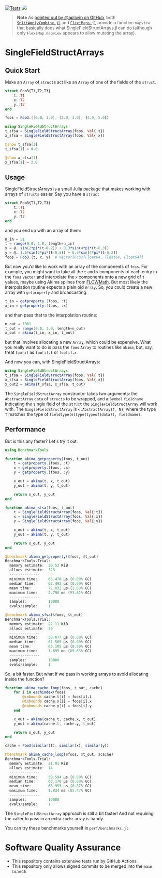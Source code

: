 [![Tests](https://github.com/OpenMDAO/SingleFieldStructArrays.jl/actions/workflows/test.yaml/badge.svg)](https://github.com/OpenMDAO/SingleFieldStructArrays.jl/actions/workflows/test.yaml)
[![](https://img.shields.io/badge/docs-dev-blue.svg)](https://OpenMDAO.github.io/SingleFieldStructArrays.jl/dev)

> **Note**
> As [pointed out by @aplavin on GitHub](https://github.com/JuliaRegistries/General/pull/86584#issuecomment-1614817978), both [`SplitApplyCombine.jl`](https://github.com/JuliaData/SplitApplyCombine.jl) and [`FlexiMaps.jl`](https://gitlab.com/aplavin/FlexiMaps.jl) provide a function `mapview` that basically does what SingleFieldStructArrays.jl can do (although only `FlexiMap.mapview` appears to allow mutating the array).

# SingleFieldStructArrays

## Quick Start
Make an `Array` of `struct`s act like an `Array` of one of the fields of the
`struct`.

```julia
struct Foo3{T1,T2,T3}
    t::T1
    x::T2
    y::T3
end

foos = Foo3.([0.0, 1.0], [2.0, 3.0], [4.0, 5.0])

using SingleFieldStructArrays
t_sfsa = SingleFieldStructArray(foos, Val{:t})
x_sfsa = SingleFieldStructArray(foos, Val{:x})

@show t_sfsa[1]
t_sfsa[1] = 0.0

@show x_sfsa[1]
x_sfsa[1] = 2.0
```

## Usage

SingleFieldStructArrays is a small Julia package that makes working with arrays
of `structs` easier. Say you have a `struct`

```julia
struct Foo3{T1,T2,T3}
    t::T1
    x::T2
    y::T3
end
```

and you end up with an array of them:

```julia
n_in = 51
t = range(0.0, 1.0, length=n_in)
x = @. sin(2*pi*(t-0.2)) + 0.3*sin(4*pi*(t-0.3))
y = @. 1.5*sin(2*pi*(t-0.5)) + 0.5*sin(4*pi*(t-0.2))
foos = Foo3.(t, x, y)  # Vector{Foo3{Float64, Float64, Float64}}
```

But now you'd like to work with an array of the components of `foos`. For
example, you might want to take all the `t` and `x` components of each entry in
the `foos` `Vector` and interpolate the `x` components onto a new grid of `t`
values, maybe using Akima splines from
[FLOWMath](https://github.com/byuflowlab/FLOWMath.jl). But most likely the
interpolation routine expects a plain old `Array`. So, you could create a new
array with `getproperty` and broadcasting:

```julia
t_in = getproperty.(foos, :t)
x_in = getproperty.(foos, :x)
```

and then pass that to the interpolation routine:

```julia
n_out = 1001
t_out = range(0.0, 1.0, length=n_out)
x_out = akima(t_in, x_in, t_out)
```

but that involves allocating a new `Array`, which could be expensive. What you really
want to do is pass the `foos` `Array` to routines like `akima`,
but, say, treat `foo[i]` as `foo[i].t` or `foo[i].x`.

And now you can, with SingleFieldStructArrays:

```julia
using SingleFieldStructArrays
t_sfsa = SingleFieldStructArray(foos, Val{:t})
x_sfsa = SingleFieldStructArray(foos, Val{:x})
x_out2 = akima(t_sfsa, x_sfsa, t_out)
```

The `SingleFieldStructArray` constructor takes two arguments: the
`AbstractArray` `data` of `struct`s to be wrapped, and a `Symbol` `fieldname`
indicating the single field of the `struct` the `SingleFieldStructArray` will
work with. The `SingleFieldStructArray` is `<:AbstractArray{T, N}`, where the
type `T` matches the type of `fieldtype(eltype(typeof(data)), fieldname)`.

## Performance
But is this any faster? Let's try it out:
```julia
using BenchmarkTools

function akima_getproperty(foos, t_out)
    t = getproperty.(foos, :t)
    x = getproperty.(foos, :x)
    y = getproperty.(foos, :y)

    x_out = akima(t, x, t_out)
    y_out = akima(t, y, t_out)

    return x_out, y_out
end

function akima_sfsa(foos, t_out)
    t = SingleFieldStructArray(foos, Val{:t})
    x = SingleFieldStructArray(foos, Val{:x})
    y = SingleFieldStructArray(foos, Val{:y})

    x_out = akima(t, x, t_out)
    y_out = akima(t, y, t_out)

    return x_out, y_out
end

@benchmark akima_getproperty($foos, $t_out)
BenchmarkTools.Trial:
  memory estimate:  30.53 KiB
  allocs estimate:  323
  --------------
  minimum time:     63.470 μs (0.00% GC)
  median time:      67.492 μs (0.00% GC)
  mean time:        72.031 μs (2.08% GC)
  maximum time:     2.790 ms (93.61% GC)
  --------------
  samples:          10000
  evals/sample:     1

@benchmark akima_sfsa($foos, $t_out)
BenchmarkTools.Trial:
  memory estimate:  22.11 KiB
  allocs estimate:  20
  --------------
  minimum time:     58.077 μs (0.00% GC)
  median time:      61.565 μs (0.00% GC)
  mean time:        65.105 μs (0.90% GC)
  maximum time:     1.695 ms (89.63% GC)
  --------------
  samples:          10000
  evals/sample:     1
```

So, a bit faster. But what if we pass in working arrays to avoid allocating
inside the function?

```julia
function akima_cache_loop(foos, t_out, cache)
    for i in eachindex(foos)
        @inbounds cache.t[i] = foos[i].t
        @inbounds cache.x[i] = foos[i].x
        @inbounds cache.y[i] = foos[i].y
    end

    x_out = akima(cache.t, cache.x, t_out)
    y_out = akima(cache.t, cache.y, t_out)

    return x_out, y_out
end

cache = Foo3(similar(t), similar(x), similar(y))

@benchmark akima_cache_loop($foos, $t_out, $cache)
BenchmarkTools.Trial:
  memory estimate:  21.91 KiB
  allocs estimate:  14
  --------------
  minimum time:     59.594 μs (0.00% GC)
  median time:      63.170 μs (0.00% GC)
  mean time:        68.953 μs (0.87% GC)
  maximum time:     1.834 ms (85.47% GC)
  --------------
  samples:          10000
  evals/sample:     1
```

The `SingleFieldStructArray` approach is still a bit faster! And not requiring
the caller to pass in an extra `cache` array is handy.

You can try these benchmarks yourself in `perf/benchmarks.jl`.

# Software Quality Assurance
* This repository contains extensive tests run by GitHub Actions.
* This repository only allows signed commits to be merged into the `main` branch.
